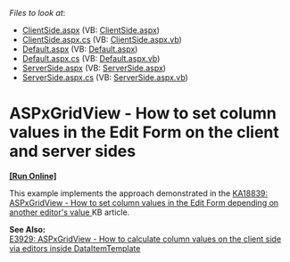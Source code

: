 <!-- default file list -->
*Files to look at*:

* [ClientSide.aspx](./CS/ASPxGridVIew/ClientSide.aspx) (VB: [ClientSide.aspx](./VB/ASPxGridVIew/ClientSide.aspx))
* [ClientSide.aspx.cs](./CS/ASPxGridVIew/ClientSide.aspx.cs) (VB: [ClientSide.aspx.vb](./VB/ASPxGridVIew/ClientSide.aspx.vb))
* [Default.aspx](./CS/ASPxGridVIew/Default.aspx) (VB: [Default.aspx](./VB/ASPxGridVIew/Default.aspx))
* [Default.aspx.cs](./CS/ASPxGridVIew/Default.aspx.cs) (VB: [Default.aspx.vb](./VB/ASPxGridVIew/Default.aspx.vb))
* [ServerSide.aspx](./CS/ASPxGridVIew/ServerSide.aspx) (VB: [ServerSide.aspx](./VB/ASPxGridVIew/ServerSide.aspx))
* [ServerSide.aspx.cs](./CS/ASPxGridVIew/ServerSide.aspx.cs) (VB: [ServerSide.aspx.vb](./VB/ASPxGridVIew/ServerSide.aspx.vb))
<!-- default file list end -->
# ASPxGridView - How to set column values in the Edit Form on the client and server sides
<!-- run online -->
**[[Run Online]](https://codecentral.devexpress.com/e4842/)**
<!-- run online end -->


<p>This example implements the approach demonstrated in the <a href="https://www.devexpress.com/Support/Center/p/KA18839">KA18839: ASPxGridView - How to set column values in the Edit Form depending on another editor's value</a><u> </u>KB article.</p><p><strong>See </strong><strong>A</strong><strong>lso:</strong><strong><br />
</strong><a href="https://www.devexpress.com/Support/Center/p/E3929">E3929: ASPxGridView - How to calculate column values on the client side via editors inside DataItemTemplate</a></p>

<br/>


